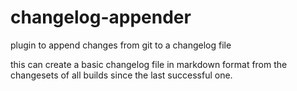 # changelog-appender
plugin to append changes from git to a changelog file

this can create a basic changelog file in markdown format from the changesets of all builds since the last successful one.
